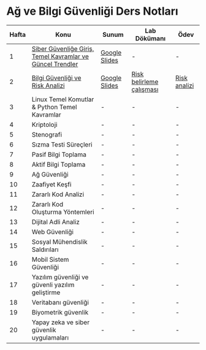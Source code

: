 # Ağ ve Bilgi Güvenliği Ders Notları

| Hafta | Konu                                                         | Sunum                                                                                                               | Lab Dökümanı                                           | Ödev                                                     |
|-------|--------------------------------------------------------------|----------------------------------------------------------------------------------------------------------------------|--------------------------------------------------------|----------------------------------------------------------|
| 1     | [Siber Güvenliğe Giriş, Temel Kavramlar ve Güncel Trendler](./1.%20Ders%20-%20Siber%20Güvenliğe%20Giriş%20Temel%20Kavramlar%20ve%20Güncel%20Trendler) | [Google Slides](https://docs.google.com/presentation/d/1xg1YcRaOrPO1yHXBsA_H_cAUzhosSppZYUNV3iQRjYM/edit?usp=sharing) | -                                                      | -                             |
| 2     | [Bilgi Güvenliği ve Risk Analizi](./2.%20Ders%20-%20Bilgi%20Güvenliği%20ve%20Risk%20Analizi)               | [Google Slides](https://docs.google.com/presentation/d/1wnHSr-DJ6VnijIv6k87h9NaRm3w63oHe3AImuJyaEkA/edit?usp=sharing)                                                                                                                     | [Risk belirleme çalışması](./2.%20Ders%20-%20Bilgi%20G%C3%BCvenli%C4%9Fi%20ve%20Risk%20Analizi/Uygulamalar/Uygulama%201-9.%20-%20Risk%20Belirleme%20Tablosu)                                                      | [Risk analizi](./2.%20Ders%20-%20Bilgi%20Güvenliği%20ve%20Risk%20Analizi/Uygulamalar/Uygulama%2010%20-%20Risk%20Analizi%20Oluşturma)                            |
| 3     | Linux Temel Komutlar & Python Temel Kavramlar                                                 | -                                                                                                                    | -                                                      | -                                                        |
| 4     | Kriptoloji                                                   | -                                                                                                                    | -                                                      | -                             |
| 5     | Stenografi                                                   | -                                                                                                                    | -                                                      | -                                                        |
| 6     | Sızma Testi Süreçleri                                        | -                                                                                                                    | -                                                      | -                             |
| 7     | Pasif Bilgi Toplama                                          | -                                                                                                                    | -                                                      | -                                                        |
| 8     | Aktif Bilgi Toplama                                          | -                                                                                                                    | -                                                      | -                             |
| 9     | Ağ Güvenliği                                                 | -                                                                                                                    | -                                                      | -                                                        |
| 10    | Zaafiyet Keşfi                                               | -                                                                                                                    | -                                                      | -                             |
| 11    | Zararlı Kod Analizi                                          | -                                                                                                                    | -                                                      | -                                                        |
| 12    | Zararlı Kod Oluşturma Yöntemleri                             | -                                                                                                                    | -                                                      | -                             |
| 13    | Dijital Adli Analiz                                          | -                                                                                                                    | -                                                      | -                                                        |
| 14    | Web Güvenliği                                                | -                                                                                                                    | -                                                      | -                             |
| 15    | Sosyal Mühendislik Saldırıları                               | -                                                                                                                    | -                                                      | -                                                        |
| 16    | Mobil Sistem Güvenliği                                       | -                                                                                                                    | -                                                      | -                             |
| 17    | Yazılım güvenliği ve güvenli yazılım geliştirme              | -                                                                                                                    | -                                                      | -                                                        |
| 18    | Veritabanı güvenliği                                         | -                                                                                                                    | -                                                      | -                           |
| 19    | Biyometrik güvenlik                                          | -                                                                                                                    | -                                                      | -                                                        |
| 20    | Yapay zeka ve siber güvenlik uygulamaları                    | -                                                                                                                    | -                                                      | -                           |
